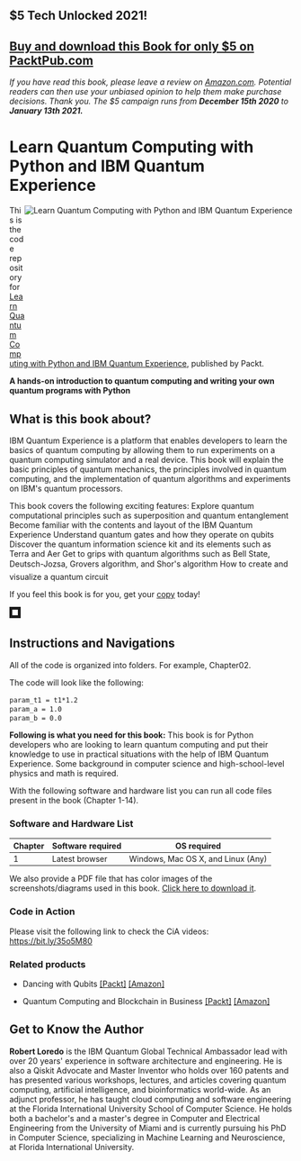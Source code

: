 ## $5 Tech Unlocked 2021!
[Buy and download this Book for only $5 on PacktPub.com](https://www.packtpub.com/product/learn-quantum-computing-with-python-and-ibm-quantum-experience/9781838981006)
-----
*If you have read this book, please leave a review on [Amazon.com](https://www.amazon.com/gp/product/1838981004).     Potential readers can then use your unbiased opinion to help them make purchase decisions. Thank you. The $5 campaign         runs from __December 15th 2020__ to __January 13th 2021.__*

# Learn Quantum Computing with Python and IBM Quantum Experience

<a href="https://www.packtpub.com/programming/learn-quantum-computing-with-python-and-ibm-q-experience?utm_source=github&utm_medium=repository&utm_campaign=9781838981006"><img src="https://static.packt-cdn.com/products/9781838981006/cover/smaller" alt="Learn Quantum Computing with Python and IBM Quantum Experience" height="256px" align="right"></a>

This is the code repository for [Learn Quantum Computing with Python and IBM Quantum Experience](https://www.packtpub.com/programming/learn-quantum-computing-with-python-and-ibm-q-experience?utm_source=github&utm_medium=repository&utm_campaign=9781838981006), published by Packt.

**A hands-on introduction to quantum computing and writing your own quantum programs with Python**

## What is this book about?
IBM Quantum Experience is a platform that enables developers to learn the basics of quantum computing by allowing them to run experiments on a quantum computing simulator and a real device. This book will explain the basic principles of quantum mechanics, the principles involved in quantum computing, and the implementation of quantum algorithms and experiments on IBM's quantum processors. 

This book covers the following exciting features:
Explore quantum computational principles such as superposition and quantum entanglement
Become familiar with the contents and layout of the IBM Quantum Experience
Understand quantum gates and how they operate on qubits
Discover the quantum information science kit and its elements such as Terra and Aer
Get to grips with quantum algorithms such as Bell State, Deutsch-Jozsa, Grovers algorithm, and Shor's algorithm
How to create and visualize a quantum circuit	

If you feel this book is for you, get your [copy](https://www.amazon.com/dp/1838981004) today!

<a href="https://www.packtpub.com/?utm_source=github&utm_medium=banner&utm_campaign=GitHubBanner"><img src="https://raw.githubusercontent.com/PacktPublishing/GitHub/master/GitHub.png" 
alt="https://www.packtpub.com/" border="5" /></a>

## Instructions and Navigations
All of the code is organized into folders. For example, Chapter02.

The code will look like the following:
```
param_t1 = t1*1.2
param_a = 1.0
param_b = 0.0
```

**Following is what you need for this book:**
This book is for Python developers who are looking to learn quantum computing and put their knowledge to use in practical situations with the help of IBM Quantum Experience. Some background in computer science and high-school-level physics and math is required.

With the following software and hardware list you can run all code files present in the book (Chapter 1-14).
### Software and Hardware List
| Chapter | Software required | OS required |
| -------- | ------------------------------------ | ----------------------------------- |
| 1 | Latest browser | Windows, Mac OS X, and Linux (Any) |

We also provide a PDF file that has color images of the screenshots/diagrams used in this book. [Click here to download it](https://static.packt-cdn.com/downloads/9781838981006_ColorImages.pdf).

### Code in Action
Please visit the following link to check the CiA videos:
https://bit.ly/35o5M80

### Related products
* Dancing with Qubits [[Packt]](https://www.packtpub.com/product/dancing-with-qubits/9781838827366?utm_source=github&utm_medium=repository&utm_campaign=9781838827366) [[Amazon]](https://www.amazon.com/dp/1838827366)

* Quantum Computing and Blockchain in Business [[Packt]](https://www.packtpub.com/product/quantum-computing-and-blockchain-in-business/9781838647766?utm_source=github&utm_medium=repository&utm_campaign=9781838647766) [[Amazon]](https://www.amazon.com/dp/1838647767)

## Get to Know the Author
**Robert Loredo** is the IBM Quantum Global Technical Ambassador lead with over 20 years' experience in software architecture and engineering. He is also a Qiskit Advocate and Master Inventor who holds over 160 patents and has presented various workshops, lectures, and articles covering quantum computing, artificial intelligence, and bioinformatics world-wide. As an adjunct professor, he has taught cloud computing and software engineering at the Florida International University School of Computer Science. He holds both a bachelor's and a master's degree in Computer and Electrical Engineering from the University of Miami and is currently pursuing his PhD in Computer Science, specializing in Machine Learning and Neuroscience, at Florida International University.


